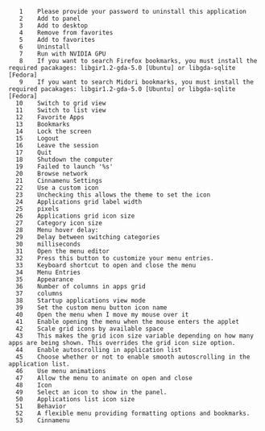        1	Please provide your password to uninstall this application
       2	Add to panel
       3	Add to desktop
       4	Remove from favorites
       5	Add to favorites
       6	Uninstall
       7	Run with NVIDIA GPU
       8	If you want to search Firefox bookmarks, you must install the required pacakages: libgir1.2-gda-5.0 [Ubuntu] or libgda-sqlite [Fedora]
       9	If you want to search Midori bookmarks, you must install the required pacakages: libgir1.2-gda-5.0 [Ubuntu] or libgda-sqlite [Fedora]
      10	Switch to grid view
      11	Switch to list view
      12	Favorite Apps
      13	Bookmarks
      14	Lock the screen
      15	Logout
      16	Leave the session
      17	Quit
      18	Shutdown the computer
      19	Failed to launch '%s'
      20	Browse network
      21	Cinnamenu Settings
      22	Use a custom icon
      23	Unchecking this allows the theme to set the icon
      24	Applications grid label width
      25	pixels
      26	Applications grid icon size
      27	Category icon size
      28	Menu hover delay:
      29	Delay between switching categories
      30	milliseconds
      31	Open the menu editor
      32	Press this button to customize your menu entries.
      33	Keyboard shortcut to open and close the menu
      34	Menu Entries
      35	Appearance
      36	Number of columns in apps grid
      37	columns
      38	Startup applications view mode
      39	Set the custom menu button icon name
      40	Open the menu when I move my mouse over it
      41	Enable opening the menu when the mouse enters the applet
      42	Scale grid icons by available space
      43	This makes the grid icon size variable depending on how many apps are being shown. This overrides the grid icon size option.
      44	Enable autoscrolling in application list
      45	Choose whether or not to enable smooth autoscrolling in the application list.
      46	Use menu animations
      47	Allow the menu to animate on open and close
      48	Icon
      49	Select an icon to show in the panel.
      50	Applications list icon size
      51	Behavior
      52	A flexible menu providing formatting options and bookmarks.
      53	Cinnamenu
